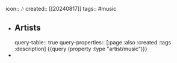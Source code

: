 icon:: 🎶
created:: [[20240817]]
tags:: #music

- ## Artists
  query-table:: true
  query-properties:: [:page :also :created :tags :description]
  {{query (property :type "artist/music")}}
-